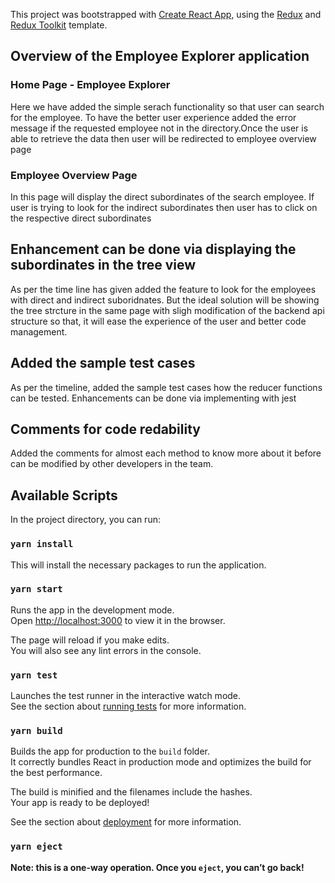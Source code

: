 This project was bootstrapped with [Create React App](https://github.com/facebook/create-react-app), using the [Redux](https://redux.js.org/) and [Redux Toolkit](https://redux-toolkit.js.org/) template.

## Overview of the Employee Explorer application

### Home Page - Employee Explorer

Here we have added the simple serach functionality so that user can search for the employee. To have the better user experience added the error message if the requested employee not in the directory.Once the user is able to retrieve the data then user will be redirected to employee overview page

### Employee Overview Page

In this page will display the direct subordinates of the search employee. If user is trying to look for the indirect subordinates then user has to click on the respective direct subordinates

## Enhancement can be done via displaying the subordinates in the tree view

As per the time line has given added the feature to look for the employees with direct and indirect suboridnates. But the ideal solution will be showing the tree strcture in the same page with sligh modification of the backend api structure so that, it will ease the experience of the user and better code management.

## Added the sample test cases

As per the timeline, added the sample test cases how the reducer functions can be tested. Enhancements can be done via implementing with jest

## Comments for code redability

Added the comments for almost each method to know more about it before can be modified by other developers in the team.

## Available Scripts

In the project directory, you can run:

### `yarn install`

This will install the necessary packages to run the application.

### `yarn start`

Runs the app in the development mode.<br />
Open [http://localhost:3000](http://localhost:3000) to view it in the browser.

The page will reload if you make edits.<br />
You will also see any lint errors in the console.

### `yarn test`

Launches the test runner in the interactive watch mode.<br />
See the section about [running tests](https://facebook.github.io/create-react-app/docs/running-tests) for more information.

### `yarn build`

Builds the app for production to the `build` folder.<br />
It correctly bundles React in production mode and optimizes the build for the best performance.

The build is minified and the filenames include the hashes.<br />
Your app is ready to be deployed!

See the section about [deployment](https://facebook.github.io/create-react-app/docs/deployment) for more information.

### `yarn eject`

**Note: this is a one-way operation. Once you `eject`, you can’t go back!**

